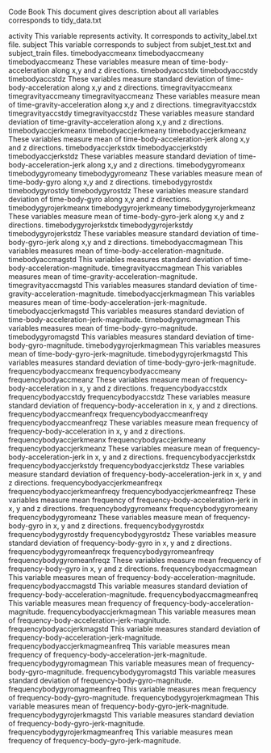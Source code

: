  
 Code Book
 This document gives description about all variables corresponds to tidy_data.txt
 
 activity
			This variable represents activity. It corresponds to activity_label.txt file.
 subject 
			This variable corresponds to subject from subjet_test.txt and subject_train files.
 timebodyaccmeanx 
 timebodyaccmeany 
 timebodyaccmeanz 
			These variables measure mean of time-body-acceleration along x,y and z directions.
 timebodyaccstdx 
 timebodyaccstdy 
 timebodyaccstdz 
			These variables measure standard deviation of time-body-acceleration along x,y and z directions.
 timegravityaccmeanx 
 timegravityaccmeany 
 timegravityaccmeanz 
			These variables measure mean of time-gravity-acceleration along x,y and z directions.
 timegravityaccstdx 
 timegravityaccstdy 
 timegravityaccstdz 
			These variables measure standard deviation of time-gravity-acceleration along x,y and z directions.
 timebodyaccjerkmeanx 
 timebodyaccjerkmeany 
 timebodyaccjerkmeanz 
			These variables measure mean of time-body-acceleration-jerk along x,y and z directions.
 timebodyaccjerkstdx 
 timebodyaccjerkstdy 
 timebodyaccjerkstdz 
			These variables measure standard deviation of time-body-acceleration-jerk along x,y and z directions.
 timebodygyromeanx 
 timebodygyromeany 
 timebodygyromeanz 
			These variables measure mean of time-body-gyro along x,y and z directions.
 timebodygyrostdx 
 timebodygyrostdy 
 timebodygyrostdz 
			These variables measure standard deviation of time-body-gyro along x,y and z directions.
 timebodygyrojerkmeanx 
 timebodygyrojerkmeany 
 timebodygyrojerkmeanz 
			These variables measure mean of time-body-gyro-jerk along x,y and z directions.
 timebodygyrojerkstdx 
 timebodygyrojerkstdy 
 timebodygyrojerkstdz 
			These variables measure standard deviation of time-body-gyro-jerk along x,y and z directions.
 timebodyaccmagmean 
			This variables measures mean of time-body-acceleration-magnitude.
 timebodyaccmagstd 
			This variables measures standard deviation of time-body-acceleration-magnitude.
 timegravityaccmagmean 
			This variables measures mean of time-gravity-acceleration-magnitude.
 timegravityaccmagstd 
			This variables measures standard deviation of time-gravity-acceleration-magnitude.
 timebodyaccjerkmagmean 
			This variables measures mean of time-body-acceleration-jerk-magnitude.
 timebodyaccjerkmagstd 
			This variables measures standard deviation of time-body-acceleration-jerk-magnitude.
 timebodygyromagmean 
			This variables measures mean of time-body-gyro-magnitude.
 timebodygyromagstd 
			This variables measures standard deviation of time-body-gyro-magnitude.
 timebodygyrojerkmagmean 
			This variables measures mean of time-body-gyro-jerk-magnitude.
 timebodygyrojerkmagstd 
			This variables measures standard deviation of time-body-gyro-jerk-magnitude.
 frequencybodyaccmeanx 
 frequencybodyaccmeany 
 frequencybodyaccmeanz 
			These variables measure mean of frequency-body-acceleration in x, y and z directions.
 frequencybodyaccstdx 
 frequencybodyaccstdy 
 frequencybodyaccstdz 
			These variables measure standard deviation of frequency-body-acceleration in x, y and z directions.
 frequencybodyaccmeanfreqx 
 frequencybodyaccmeanfreqy 
 frequencybodyaccmeanfreqz 
			These variables measure mean frequency of frequency-body-acceleration in x, y and z directions.
 frequencybodyaccjerkmeanx 
 frequencybodyaccjerkmeany 
 frequencybodyaccjerkmeanz 
			These variables measure mean of frequency-body-acceleration-jerk in x, y and z directions.
 frequencybodyaccjerkstdx 
 frequencybodyaccjerkstdy 
 frequencybodyaccjerkstdz 
			These variables measure standard deviation of frequency-body-acceleration-jerk in x, y and z directions.
 frequencybodyaccjerkmeanfreqx 
 frequencybodyaccjerkmeanfreqy 
 frequencybodyaccjerkmeanfreqz 
			These variables measure mean frequency of frequency-body-acceleration-jerk in x, y and z directions.
 frequencybodygyromeanx 
 frequencybodygyromeany 
 frequencybodygyromeanz 
			These variables measure mean of frequency-body-gyro in x, y and z directions.
 frequencybodygyrostdx 
 frequencybodygyrostdy 
 frequencybodygyrostdz 
			These variables measure standard deviation of frequency-body-gyro in x, y and z directions.
 frequencybodygyromeanfreqx 
 frequencybodygyromeanfreqy 
 frequencybodygyromeanfreqz 
			These variables measure mean frequency of frequency-body-gyro in x, y and z directions.
 frequencybodyaccmagmean 
			This variable measures mean of frequency-body-acceleration-magnitude.
 frequencybodyaccmagstd 
			This variable measures standard deviation of frequency-body-acceleration-magnitude.
 frequencybodyaccmagmeanfreq 
			This variable measures mean frequency of frequency-body-acceleration-magnitude.
 frequencybodyaccjerkmagmean 
			This variable measures mean of frequency-body-acceleration-jerk-magnitude.
 frequencybodyaccjerkmagstd 
			This variable measures standard deviation of frequency-body-acceleration-jerk-magnitude.
 frequencybodyaccjerkmagmeanfreq 
			This variable measures mean frequency of frequency-body-acceleration-jerk-magnitude.
 frequencybodygyromagmean 
			This variable measures mean of frequency-body-gyro-magnitude.
 frequencybodygyromagstd 
			This variable measures standard deviation of frequency-body-gyro-magnitude.
 frequencybodygyromagmeanfreq 
			This variable measures mean frequency of frequency-body-gyro-magnitude.
 frequencybodygyrojerkmagmean 
			This variable measures mean of frequency-body-gyro-jerk-magnitude.
 frequencybodygyrojerkmagstd 
			This variable measures standard deviation of frequency-body-gyro-jerk-magnitude.
 frequencybodygyrojerkmagmeanfreq
			This variable measures mean frequency of frequency-body-gyro-jerk-magnitude.